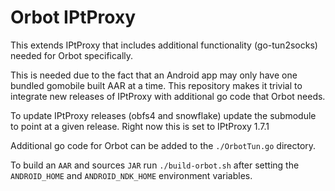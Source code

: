 # Orbot IPtProxy

This extends IPtProxy that includes additional functionality (go-tun2socks) needed for Orbot specifically.

This is needed due to the fact that an Android app may only have one bundled gomobile built AAR at a time. This repository makes it trivial to integrate new releases of IPtProxy with additional go code that Orbot needs. 

To update IPtProxy releases (obfs4 and snowflake) update the submodule to point at a given release. Right now this is set to IPtProxy 1.7.1

Additional go code for Orbot can be added to the `./OrbotTun.go` directory. 

To build an `AAR` and sources `JAR` run `./build-orbot.sh` after setting the `ANDROID_HOME` and `ANDROID_NDK_HOME` environment variables.

